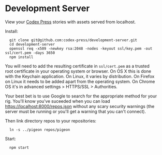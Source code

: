 # Development Server

View your [Codex Press](https://codex.press/) stories with assets served from localhost.

Install:
```
  git clone git@github.com:codex-press/development-server.git
  cd development-server
  openssl req -x509 -newkey rsa:2048 -nodes -keyout ssl/key.pem -out ssl/cert.pem -days 3650
  npm install
```

You will need to add the resulting certificate in `ssl/cert.pem` as a trusted root certificate in your operating system or browser. On OS X this is done with the Keychain application. On Linux, it varies by distribution. On Firefox on Linux it needs to be added apart from the operating system. On Chrome OS it's in advanced settings > HTTPS/SSL > Authorities.

Your best bet is to use Google to search for the appropriate method for your rig. You'll know you've suceeded when you can load [https://localhost:8000/repos.json](https://localhost:8000/repos.json) without any scary security warnings (the server must be running or you'll get a warning that you can't connect).

Then link directory repos to your repositories:
```
  ln -s ../pigeon repos/pigeon
```

Start:

```
  npm start
```


